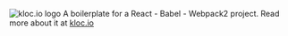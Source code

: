 ![kloc.io logo](http://kloc.io/assets/img/logo.png?v=0e8202529e)
A boilerplate for a React - Babel - Webpack2 project.
Read more about it at [kloc.io](http://kloc.io/setting-up-react-workflow-babel-webpack/)
